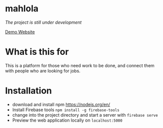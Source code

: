 # mahlola
*The project is still under development*

[Demo Website](https://mahlola-107ef.firebaseapp.com)

# What is this for
This is a platform for those who need work to be done, and connect them with people who are looking for jobs.

# Installation
* download and install npm https://nodejs.org/en/
* Install Firebase tools ```npm install -g firebase-tools```
* change into the project directory and start a server with ```firebase serve```
* Preview the web application locally on ```localhost:5000```
